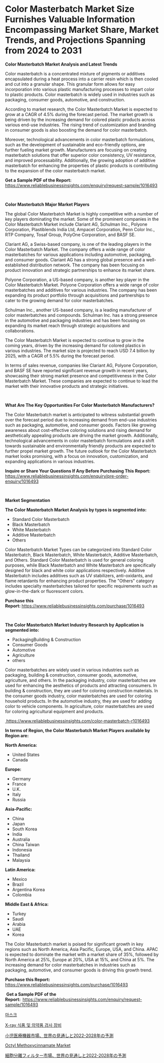 <p><h1>Color Masterbatch Market Size Furnishes Valuable Information Encompassing Market Share, Market Trends, and Projections Spanning from 2024 to 2031</h1></p><p><strong>Color Masterbatch Market Analysis and Latest Trends</strong></p>
<p><p>Color masterbatch is a concentrated mixture of pigments or additives encapsulated during a heat process into a carrier resin which is then cooled and cut into a granular shape. This granular form allows for easy incorporation into various plastic manufacturing processes to impart color to plastic products. Color masterbatch is widely used in industries such as packaging, consumer goods, automotive, and construction.</p><p>According to market research, the Color Masterbatch Market is expected to grow at a CAGR of 4.5% during the forecast period. The market growth is being driven by the increasing demand for colored plastic products across various end-use industries. The rising trend of customization and branding in consumer goods is also boosting the demand for color masterbatch.</p><p>Moreover, technological advancements in color masterbatch formulations, such as the development of sustainable and eco-friendly options, are further fueling market growth. Manufacturers are focusing on creating masterbatch solutions that offer superior color consistency, UV resistance, and improved processability. Additionally, the growing adoption of additive masterbatch for enhancing the properties of plastic products is contributing to the expansion of the color masterbatch market.</p></p>
<p><strong>Get a Sample PDF of the Report:&nbsp;</strong> <a href="https://www.reliablebusinessinsights.com/enquiry/request-sample/1016493">https://www.reliablebusinessinsights.com/enquiry/request-sample/1016493</a></p>
<p>&nbsp;</p>
<p><strong>Color Masterbatch Major Market Players</strong></p>
<p><p>The global Color Masterbatch Market is highly competitive with a number of key players dominating the market. Some of the prominent companies in the Color Masterbatch Market include Clariant AG, Schulman Inc., Polyone Corporation, Plastiblends India Ltd, Ampacet Corporation, Penn Color Inc., RTP Company, Tosaf Group, PolyOne Corporation, and BASF SE.</p><p>Clariant AG, a Swiss-based company, is one of the leading players in the Color Masterbatch Market. The company offers a wide range of color masterbatches for various applications including automotive, packaging, and consumer goods. Clariant AG has a strong global presence and a well-established distribution network. The company has been focusing on product innovation and strategic partnerships to enhance its market share.</p><p>Polyone Corporation, a US-based company, is another key player in the Color Masterbatch Market. Polyone Corporation offers a wide range of color masterbatches and additives for various industries. The company has been expanding its product portfolio through acquisitions and partnerships to cater to the growing demand for color masterbatches.</p><p>Schulman Inc., another US-based company, is a leading manufacturer of color masterbatches and compounds. Schulman Inc. has a strong presence in the automotive and packaging industries and has been focusing on expanding its market reach through strategic acquisitions and collaborations.</p><p>The Color Masterbatch Market is expected to continue to grow in the coming years, driven by the increasing demand for colored plastics in various industries. The market size is projected to reach USD 7.4 billion by 2025, with a CAGR of 5.5% during the forecast period.</p><p>In terms of sales revenue, companies like Clariant AG, Polyone Corporation, and BASF SE have reported significant revenue growth in recent years, showcasing their strong market presence and competitiveness in the Color Masterbatch Market. These companies are expected to continue to lead the market with their innovative products and strategic initiatives.</p></p>
<p>&nbsp;</p>
<p><strong>What Are The Key Opportunities For Color Masterbatch Manufacturers?</strong></p>
<p><p>The Color Masterbatch market is anticipated to witness substantial growth over the forecast period due to increasing demand from end-use industries such as packaging, automotive, and consumer goods. Factors like growing awareness about cost-effective coloring solutions and rising demand for aesthetically appealing products are driving the market growth. Additionally, technological advancements in color masterbatch formulations and a shift towards sustainable and environmentally friendly products are expected to further propel market growth. The future outlook for the Color Masterbatch market looks promising, with a focus on innovation, customization, and expanding applications in various industries.</p></p>
<p><strong>Inquire or Share Your Questions If Any Before Purchasing This Report:</strong> <a href="https://www.reliablebusinessinsights.com/enquiry/pre-order-enquiry/1016493">https://www.reliablebusinessinsights.com/enquiry/pre-order-enquiry/1016493</a></p>
<p>&nbsp;</p>
<p><strong>Market Segmentation</strong></p>
<p><strong>The Color Masterbatch Market Analysis by types is segmented into:</strong></p>
<p><ul><li>Standard Color Masterbatch</li><li>Black Masterbatch</li><li>White Masterbatch</li><li>Additive Masterbatch</li><li>Others</li></ul></p>
<p><p>Color Masterbatch Market Types can be categorized into Standard Color Masterbatch, Black Masterbatch, White Masterbatch, Additive Masterbatch, and Others. Standard Color Masterbatch is used for general coloring purposes, while Black Masterbatch and White Masterbatch are specifically designed for black and white color applications respectively. Additive Masterbatch includes additives such as UV stabilizers, anti-oxidants, and flame retardants for enhancing product properties. The "Others" category includes specialty masterbatches tailored for specific requirements such as glow-in-the-dark or fluorescent colors.</p></p>
<p><strong>Purchase this Report:&nbsp;</strong><a href="https://www.reliablebusinessinsights.com/purchase/1016493">https://www.reliablebusinessinsights.com/purchase/1016493</a></p>
<p>&nbsp;</p>
<p><strong>The Color Masterbatch Market Industry Research by Application is segmented into:</strong></p>
<p><ul><li>PackagingBuilding & Construction</li><li>Consumer Goods</li><li>Automotive</li><li>Agriculture</li><li>others</li></ul></p>
<p><p>Color masterbatches are widely used in various industries such as packaging, building & construction, consumer goods, automotive, agriculture, and others. In the packaging industry, color masterbatches are used for enhancing the aesthetics of products and attracting consumers. In building & construction, they are used for coloring construction materials. In the consumer goods industry, color masterbatches are used for coloring household products. In the automotive industry, they are used for adding color to vehicle components. In agriculture, color masterbatches are used for coloring agricultural equipment and products.</p></p>
<p><a href="https://www.reliablebusinessinsights.com/color-masterbatch-r1016493">&nbsp;https://www.reliablebusinessinsights.com/color-masterbatch-r1016493</a></p>
<p><strong>In terms of Region, the Color Masterbatch Market Players available by Region are:</strong></p>
<p>
    <p> <strong> North America: </strong>
        <ul>
            <li>United States</li>
            <li>Canada</li>
        </ul>
        </p> 
    <p> <strong> Europe: </strong>
        <ul>
            <li>Germany</li>
            <li>France</li>
            <li>U.K.</li>
            <li>Italy</li>
            <li>Russia</li>
        </ul>
        </p> 
    <p> <strong> Asia-Pacific: </strong>
        <ul>
            <li>China</li>
            <li>Japan</li>
            <li>South Korea</li>
            <li>India</li>
            <li>Australia</li>
            <li>China Taiwan</li>
            <li>Indonesia</li>
            <li>Thailand</li>
            <li>Malaysia</li>
        </ul>
        </p> 
    <p> <strong> Latin America: </strong>
        <ul>
            <li>Mexico</li>
            <li>Brazil</li>
            <li>Argentina Korea</li>
            <li>Colombia</li>
        </ul>
        </p> 
    <p> <strong> Middle East & Africa: </strong>
        <ul>
            <li>Turkey</li>
            <li>Saudi</li>
            <li>Arabia</li>
            <li>UAE</li>
            <li>Korea</li>
        </ul>
    </p>
    </p>
<p><p>The Color Masterbatch market is poised for significant growth in key regions such as North America, Asia Pacific, Europe, USA, and China. APAC is expected to dominate the market with a market share of 35%, followed by North America at 25%, Europe at 20%, USA at 15%, and China at 5%. The increasing demand for color masterbatches in industries such as packaging, automotive, and consumer goods is driving this growth trend.</p></p>
<p><strong>Purchase this Report: </strong><a href="https://www.reliablebusinessinsights.com/purchase/1016493">https://www.reliablebusinessinsights.com/purchase/1016493</a></p>
<p>&nbsp;<strong>Get a Sample PDF of the Report:&nbsp;&nbsp;</strong><a href="https://www.reliablebusinessinsights.com/enquiry/request-sample/1016493">https://www.reliablebusinessinsights.com/enquiry/request-sample/1016493</a></p>
<p><strong></strong></p>
<p><p><a href="https://medium.com/@indraardiyanto91_38207/%EB%A7%88%EC%8A%A4%ED%81%AC-%EC%8B%9C%EC%9E%A5-%EC%A0%90%EC%9C%A0%EC%9C%A8-%EB%B0%8F-%EC%83%88%EB%A1%9C%EC%9A%B4-%ED%8A%B8%EB%A0%8C%EB%93%9C-%EB%B6%84%EC%84%9D-%EC%9C%A0%ED%98%95-%EC%9D%91%EC%9A%A9-%EB%B6%84%EC%95%BC-%EC%B5%9C%EC%A2%85-%EC%9D%B4%EC%9A%A9-%EB%B0%8F-2024%EB%85%84%EB%B6%80%ED%84%B0-2031%EB%85%84%EA%B9%8C%EC%A7%80%EC%9D%98-%EA%B8%B0%EA%B0%84%EC%9D%84-%EB%8C%80%EC%83%81%EC%9C%BC%EB%A1%9C%ED%95%9C-%EC%98%88%EC%B8%A1-8b274b20b4ea">마스크</a></p><p><a href="https://medium.com/@indraardiyanto91_38207/%EA%B8%80%EB%A1%9C%EB%B2%8C-%EC%97%91%EC%8A%A4%EB%A0%88%EC%9D%B4-%EC%8B%9D%ED%92%88-%EB%B0%8F-%EC%A0%9C%EC%95%BD%EA%B2%80%EC%82%AC-%EC%9E%A5%EB%B9%84-%EC%8B%9C%EC%9E%A5-%EB%B2%94%EC%9C%84%EC%97%90-%EB%8C%80%ED%95%9C-%EC%B2%A0%EC%A0%80%ED%95%9C-%EB%B6%84%EC%84%9D-%EB%B0%8F-2024%EB%85%84%EB%B6%80%ED%84%B0-2031%EB%85%84%EA%B9%8C%EC%A7%80-%EC%A0%84%EA%B2%BD%EC%9D%84-%EC%84%B1%EC%9E%A5%EB%A5%A0%EB%A1%9C-%EC%98%88%EC%83%81%ED%95%A9%EB%8B%88%EB%8B%A4-990f2e037665">X-ray 식품 및 의약품 검사 장비</a></p><p><a href="https://medium.com/@josuehezog2023/%E5%B0%8F%E5%85%90%E5%8C%BB%E7%99%82%E6%A9%9F%E5%99%A8%E5%B8%82%E5%A0%B4-%E3%82%B0%E3%83%AD%E3%83%BC%E3%83%90%E3%83%AB%E3%81%AA%E8%A6%8B%E9%80%9A%E3%81%97%E3%81%A82022%E5%B9%B4%E3%81%8B%E3%82%892028%E5%B9%B4%E3%81%BE%E3%81%A7%E3%81%AE%E4%BA%88%E6%B8%AC-6430527869ec">小児医療機器市場、世界の見通しと2022-2028年の予測</a></p><p><a href="https://github.com/sifatuddin25/Market-Research-Report-List-1/blob/main/octyl-methoxycinnamate-market.md">Octyl Methoxycinnamate Market</a></p><p><a href="https://medium.com/@josuehezog2023/%E7%B4%B0%E8%83%9E%E5%88%86%E9%9B%A2%E3%83%95%E3%82%A3%E3%83%AB%E3%82%BF%E3%83%BC%E5%B8%82%E5%A0%B4-%E3%82%B0%E3%83%AD%E3%83%BC%E3%83%90%E3%83%AB%E5%B1%95%E6%9C%9B%E3%81%8A%E3%82%88%E3%81%B32022%E5%B9%B4%E3%81%8B%E3%82%892028%E5%B9%B4%E3%81%BE%E3%81%A7%E3%81%AE%E4%BA%88%E6%B8%AC%E5%B8%82%E5%A0%B4%E5%B1%95%E6%9C%9B-%E5%AE%8C%E5%85%A8%E3%81%AA%E7%94%A3%E6%A5%AD%E5%88%86%E6%9E%90-2024%E5%B9%B4%E3%81%8B%E3%82%892031%E5%B9%B4%E3%81%BE%E3%81%A7-d750ef96adca">細胞分離フィルター市場、世界の見通しと2022-2028年の予測</a></p></p>